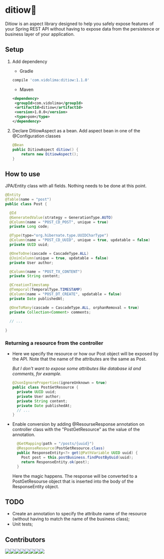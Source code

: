 # ditiow🦸
Ditiow is an aspect library designed to help you safely expose features of your Spring REST API without having to expose data from the persistence or business layer of your application.

## Setup

1. Add dependency

    - Gradle
    
    ```groovy
    compile 'com.vidolima:ditiow:1.1.0'
    ```
   
   - Maven
   
   ```xml
   <dependency>
   	<groupId>com.vidolima</groupId>
   	<artifactId>ditiow</artifactId>
   	<version>1.0.0</version>
   	<type>pom</type>
   </dependency>
   ```
   
2. Declare DitiowAspect as a bean. Add aspect bean in one of the @Configuration classes

    ```java
    @Bean
    public DitiowAspect ditiow() {
        return new DitiowAspect();
    }
    ```

## How to use

JPA/Entity class with all fields. Nothing needs to be done at this point.

```java
@Entity
@Table(name = "post")
public class Post {

  @Id
  @GeneratedValue(strategy = GenerationType.AUTO)
  @Column(name = "POST_CD_POST", unique = true)
  private Long code;

  @Type(type="org.hibernate.type.UUIDCharType")
  @Column(name = "POST_CD_UUID", unique = true, updatable = false)
  private UUID uuid;

  @OneToOne(cascade = CascadeType.ALL)
  @JoinColumn(unique = true, updatable = false)
  private User author;

  @Column(name = "POST_TX_CONTENT")
  private String content;

  @CreationTimestamp
  @Temporal(TemporalType.TIMESTAMP)
  @Column(name = "POST_DT_CREATE", updatable = false)
  private Date publishedAt;

  @OneToMany(cascade = CascadeType.ALL, orphanRemoval = true)
  private Collection<Comment> comments;
  
  // ...
  
}
```

### Returning a resource from the controller

- Here we specify the resource or how our Post object will be exposed by the API. 
Note that the name of the attributes are the same as Post. 

    *But I don't want to expose some attributes like database id and comments, for example.*

    ```java
    @JsonIgnoreProperties(ignoreUnknown = true)
    public class PostGetResource {
      private UUID uuid;
      private User author;
      private String content;
      private Date publishedAt;
      // ...
    }
    ```

- Enable conversion by adding @ResourseResponse annotation on controller class with the "PostGetResource" as the value of the annotation.

    ```java
      @GetMapping(path = "/posts/{uuid}")
      @ResponseResource(PostGetResource.class)
      public ResponseEntity<?> get(@PathVariable UUID uuid) {
        Post post = this.postBusiness.findPostByUuid(uuid);
        return ResponseEntity.ok(post);
      }
    ```

     Here the magic happens. The response will be converted to a PostGetResourse object that is inserted into the body of the ResponseEntity object. 

## TODO

- Create an annotation to specify the attribute name of the resource (without having to match the name of the business class);
- Unit tests; 

## Contributors

[![](https://sourcerer.io/fame/marcosvidolin/marcosvidolin/ditiow/images/0)](https://sourcerer.io/fame/marcosvidolin/marcosvidolin/ditiow/links/0)[![](https://sourcerer.io/fame/marcosvidolin/marcosvidolin/ditiow/images/1)](https://sourcerer.io/fame/marcosvidolin/marcosvidolin/ditiow/links/1)[![](https://sourcerer.io/fame/marcosvidolin/marcosvidolin/ditiow/images/2)](https://sourcerer.io/fame/marcosvidolin/marcosvidolin/ditiow/links/2)[![](https://sourcerer.io/fame/marcosvidolin/marcosvidolin/ditiow/images/3)](https://sourcerer.io/fame/marcosvidolin/marcosvidolin/ditiow/links/3)[![](https://sourcerer.io/fame/marcosvidolin/marcosvidolin/ditiow/images/4)](https://sourcerer.io/fame/marcosvidolin/marcosvidolin/ditiow/links/4)[![](https://sourcerer.io/fame/marcosvidolin/marcosvidolin/ditiow/images/5)](https://sourcerer.io/fame/marcosvidolin/marcosvidolin/ditiow/links/5)[![](https://sourcerer.io/fame/marcosvidolin/marcosvidolin/ditiow/images/6)](https://sourcerer.io/fame/marcosvidolin/marcosvidolin/ditiow/links/6)[![](https://sourcerer.io/fame/marcosvidolin/marcosvidolin/ditiow/images/7)](https://sourcerer.io/fame/marcosvidolin/marcosvidolin/ditiow/links/7)
